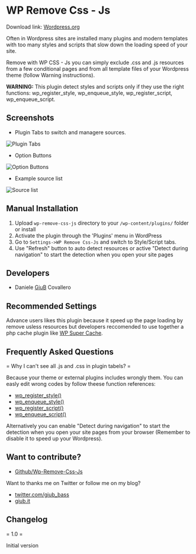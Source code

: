 # WP Remove Css - Js

Download link: [Wordpress.org](http://wordpress.org/plugins/wp-remove-css-js/)

Often in Wordpress sites are installed many plugins and modern templates with too many styles and scripts that slow down the loading speed of your site.

Remove with WP CSS - Js you can simply exclude .css and .js resources from a few conditional pages and from all template files of your Wordpress theme (follow Warning instructions).

**WARNING:** This plugin detect styles and scripts only if they use the right functions: wp_register_style, wp_enqueue_style, wp_register_script, wp_enqueue_script.

## Screenshots

- Plugin Tabs to switch and managere sources.

![Plugin Tabs](http://giub.it/wp-content/uploads/2012/06/screenshot-1.jpg)

- Option Buttons

![Option Buttons](http://giub.it/wp-content/uploads/2012/06/screenshot-2.jpg)

- Example source list

![Source list](http://giub.it/wp-content/uploads/2012/06/screenshot-3.jpg)

## Manual Installation

1. Upload `wp-remove-css-js` directory to your `/wp-content/plugins/` folder or install
2. Activate the plugin through the 'Plugins' menu in WordPress
3. Go to `Settings->WP Remove Css-Js` and switch to Style/Script tabs.
4. Use "Refresh" button to auto detect resources or active "Detect during navigation" to start the detection when you open your site pages

## Developers

* Daniele [GiuB](http://giub.it) Covallero

## Recommended Settings

Advance users likes this plugin because it speed up the page loading by remove usless resources but developers reccomended to use together a php cache plugin like [WP Super Cache](http://wordpress.org/plugins/wp-super-cache/).

## Frequently Asked Questions

= Why I can't see all .js and .css in plugin tabels? =

Because your theme or external plugins includes wrongly them.
You can easly edit wrong codes by follow theese function references:

* [wp_register_style()](http://codex.wordpress.org/Function_Reference/wp_register_style)
* [wp_enqueue_style()](http://codex.wordpress.org/Function_Reference/wp_enqueue_style)
* [wp_register_script()](http://codex.wordpress.org/Function_Reference/wp_register_script)
* [wp_enqueue_script()](http://codex.wordpress.org/Function_Reference/wp_enqueue_script)

Alternatively you can enable "Detect during navigation" to start the detection when you open your site pages from your browser (Remember to disable it to speed up your Wordpress).

## Want to contribute?

* [Github/Wp-Remove-Css-Js](https://github.com/GiuB/WP-Remove-Css-Js)

Want to thanks me on Twitter or follow me on my blog?

* [twitter.com/giub_bass](http://twitter.com/intent/tweet?text=Thanks+%40Giub_bass+to+help+me+speed+up+my+%23Wordpress+with+%23WP-Remove-Css-Js)
* [giub.it](http://giub.it)

## Changelog

= 1.0 =

Initial version